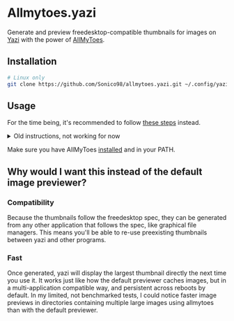 # Allmytoes.yazi

Generate and preview freedesktop-compatible thumbnails for images on [Yazi](https://github.com/sxyazi/yazi) with the power of [AllMyToes](https://gitlab.com/allmytoes/allmytoes).

## Installation

```sh
# Linux only
git clone https://github.com/Sonico98/allmytoes.yazi.git ~/.config/yazi/plugins/allmytoes.yazi

```

## Usage

For the time being, it's recommended to follow [these steps](https://github.com/Sonico98/allmytoes.yazi/issues/1#issuecomment-2052600806) instead.
<details>
<summary>Old instructions, not working for now</summary>
Add this to your `yazi.toml`:

```toml
[[plugin.prepend_previewers]]
mime = "image/*"
exec = "allmytoes"

[[plugin.prepend_preloaders]]
mime = "image/*"
exec = "allmytoes"
```
</details>

Make sure you have AllMyToes [installed](https://gitlab.com/allmytoes/allmytoes#installation) and in your PATH.

## Why would I want this instead of the default image previewer?

### Compatibility 

Because the thumbnails follow the freedesktop spec, they can be generated from any other application that follows the spec, like graphical file managers. This means you'll be able to re-use preexisting thumbnails between yazi and other programs.

### Fast

Once generated, yazi will display the largest thumbnail directly the next time you use it. It works just like how the default previewer caches images, but in a multi-application compatible way, and persistent across reboots by default.
In my limited, not benchmarked tests, I could notice faster image previews in directories containing multiple large images using allmytoes than with the default previewer.

